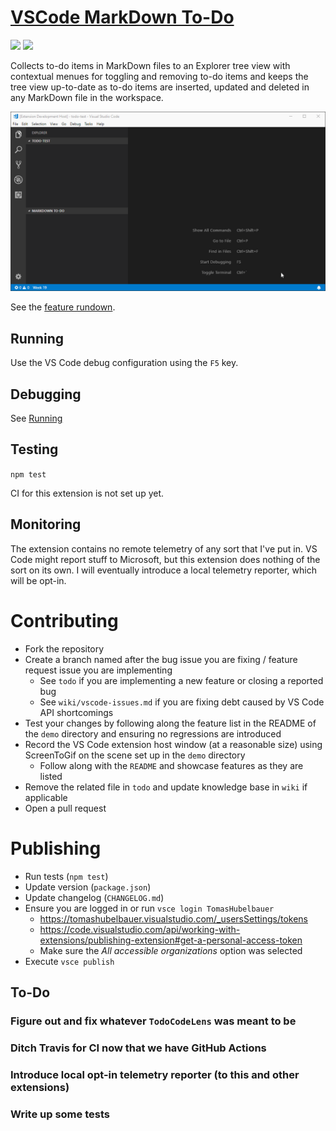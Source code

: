 # [VSCode MarkDown To-Do](https://marketplace.visualstudio.com/items?itemName=TomasHubelbauer.vscode-markdown-todo)
![](https://vsmarketplacebadge.apphb.com/installs-short/TomasHubelbauer.vscode-markdown-todo.svg)
![](https://github.com/tomashubelbauer/vscode-markdown-todo/workflows/.github/workflows/main.yml/badge.svg)

Collects to-do items in MarkDown files to an Explorer tree view with contextual menues for toggling and removing to-do items and keeps the tree view up-to-date as to-do items are inserted, updated and deleted in any MarkDown file in the workspace.

![Screenshot](screenshot.gif)

See the [feature rundown](demo\README.md).

## Running

Use the VS Code debug configuration using the `F5` key.

## Debugging

See [Running](#running)

## Testing

`npm test`

CI for this extension is not set up yet.

## Monitoring

The extension contains no remote telemetry of any sort that I've put in. VS Code
might report stuff to Microsoft, but this extension does nothing of the sort on
its own. I will eventually introduce a local telemetry reporter, which will be
opt-in.

# Contributing

- Fork the repository
- Create a branch named after the bug issue you are fixing / feature request issue you are implementing
  - See `todo` if you are implementing a new feature or closing a reported bug
  - See `wiki/vscode-issues.md` if you are fixing debt caused by VS Code API shortcomings
- Test your changes by following along the feature list in the README of the `demo` directory and ensuring no regressions are introduced
- Record the VS Code extension host window (at a reasonable size) using ScreenToGif on the scene set up in the `demo` directory
  - Follow along with the `README` and showcase features as they are listed
- Remove the related file in `todo` and update knowledge base in `wiki` if applicable
- Open a pull request

# Publishing

- Run tests (`npm test`)
- Update version (`package.json`)
- Update changelog (`CHANGELOG.md`)
- Ensure you are logged in or run `vsce login TomasHubelbauer`
  - https://tomashubelbauer.visualstudio.com/_usersSettings/tokens
  - https://code.visualstudio.com/api/working-with-extensions/publishing-extension#get-a-personal-access-token
  - Make sure the *All accessible organizations* option was selected
- Execute `vsce publish`

## To-Do

### Figure out and fix whatever `TodoCodeLens` was meant to be

### Ditch Travis for CI now that we have GitHub Actions

### Introduce local opt-in telemetry reporter (to this and other extensions)

### Write up some tests
